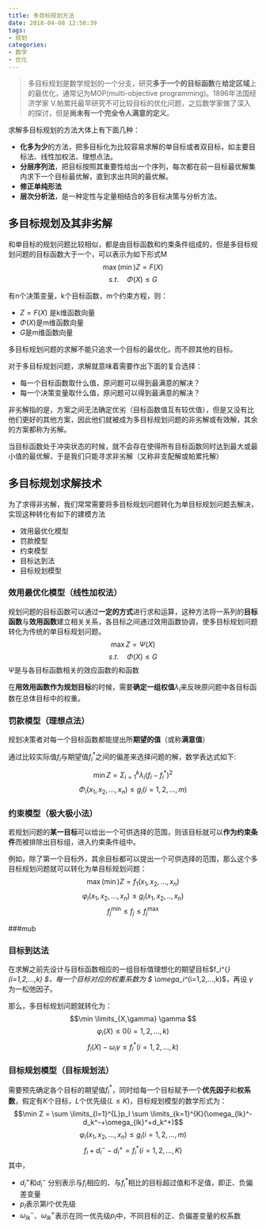 ```yaml
---
title: 多目标规划方法
date: 2018-04-08 12:58:39
tags:
- 规划
categories:
- 数学
- 优化
---
```


> 多目标规划是数学规划的一个分支，研究**多于一个的目标函数**在**给定区域**上的最优化，通常记为MOP(multi-objective programming)。1896年法国经济学家 V.帕累托最早研究不可比较目标的优化问题，之后数学家做了深入的探讨，但是**尚未有一个完全令人满意的定义**。

<!--more-->

求解多目标规划的方法大体上有下面几种：

- **化多为少**的方法，把多目标化为比较容易求解的单目标或者双目标，如主要目标法、线性加权法、理想点法。
- **分层序列法**，把目标按照其重要性给出一个序列，每次都在前一目标最优解集内求下一个目标最优解，直到求出共同的最优解。
- **修正单纯形法**
- **层次分析法**，是一种定性与定量相结合的多目标决策与分析方法。

## 多目标规划及其非劣解

和单目标的规划问题比较相似，都是由目标函数和约束条件组成的，但是多目标规划问题的目标函数大于一个，可以表示为如下形式M
$$\max(\min)Z=F(X) $$
$$s.t. \quad \Phi(X) \leq G$$

有n个决策变量，k个目标函数，m个约束方程，则：

- $Z=F(X)$ 是k维函数向量
- $\Phi(X)$是m维函数向量
- $G$是m维函数向量

多目标规划问题的求解不能只追求一个目标的最优化，而不顾其他的目标。

对于多目标规划问题，求解就意味着需要作出下面的复合选择：

- 每一个目标函数取什么值，原问题可以得到最满意的解决？
- 每一个决策变量取什么值，原问题可以得到最满意的解决？

非劣解指的是，方案之间无法确定优劣（目标函数值互有较优值），但是又没有比他们更好的其他方案，因此他们就被成为多目标规划问题的非劣解或有效解，其余的方案都称为劣解。

当目标函数处于冲突状态的时候，就不会存在使得所有目标函数同时达到最大或最小值的最优解，于是我们只能寻求非劣解（又称非支配解或帕累托解）

## 多目标规划求解技术

为了求得非劣解，我们常常需要将多目标规划问题转化为单目标规划问题去解决，实现这种转化有如下的建模方法

- 效用最优化模型
- 罚款模型
- 约束模型
- 目标达到法
- 目标规划模型

### 效用最优化模型（线性加权法）

规划问题的目标函数可以通过**一定的方式**进行求和运算，这种方法将一系列的**目标函数**与**效用函数**建立相关关系，各目标之间通过效用函数协调，使多目标规划问题转化为传统的单目标规划问题。
$$\max Z=\Psi(X)$$
$$s.t.   \quad \Phi(X) \leq G$$
$\Psi$是与各目标函数相关的效应函数的和函数

在**用效用函数作为规划目标**的时候，需要**确定一组权值**$\lambda_i$来反映原问题中各目标函数在总体目标中的权重。

### 罚款模型（理想点法）

规划决策者对每一个目标函数都能提出所**期望的值**（或称**满意值**）

通过比较实际值$f_i$与期望值$f_i^{*}$之间的偏差来选择问题的解，数学表达式如下: 

$$\min Z = \Sigma_{i=1}^k \lambda_i (f_i-f_i^{*})^2 $$
$$\Phi_i(x_1,x_2,...,x_n) \leq g_i(i=1,2,...,m)$$

### 约束模型（极大极小法）

若规划问题的**某一目标**可以给出一个可供选择的范围，则该目标就可以**作为约束条件**而被排除出目标组，进入约束条件组中。

例如，除了第一个目标外，其余目标都可以提出一个可供选择的范围，那么这个多目标规划问题就可以转化为单目标规划问题：
$$\max(\min)Z=f_1(x_1,x_2,...,x_n)$$
$$\varphi_i(x_1,x_2,...,x_n) \leq g_i(x_1,x_2,..,x_n) $$
$$f_j^{\min} \leq f_j \leq f_j^{\max}$$

###mub
### 目标到达法

在求解之前先设计与目标函数相应的一组目标值理想化的期望目标$f_i^{*}(i=1,2,...,k) $，每一个目标对应的权重系数为 $ \omega_i^*(i=1,2,...,k)$，再设 $\gamma$为一松弛因子。

那么，多目标规划问题就转化为：
$$\min \limits_{X,\gamma} \gamma $$
$$\varphi_i(X) \leq 0(i=1,2,...,k)$$
$$f_i(X)-\omega_i\gamma \leq f_i^*(i=1,2,...,k)$$

### 目标规划模型（目标规划法）

需要预先确定各个目标的期望值$f_i^*$，同时给每一个目标赋予一个**优先因子**和**权系数**，假定有$K$个目标，$L$个优先级($L \leq K$)，目标规划模型的数学形式为：
$$\min Z = \sum \limits_{l=1}^{L}p_l \sum \limits_{k=1}^{K}(\omega_{lk}^-d_k^-+\omega_{lk}^+d_k^+)$$
$$\varphi_i(x_1,x_2,...,x_n) \leq g_i(i=1,2,...,m)$$
$$f_i+d_i^--d_i^+ = f_i^*(i=1,2,...,K)$$
其中，

- $d_i^+$和$d_i^-$ 分别表示与$f_i$相应的、与$f_i^*$相比的目标超过值和不足值，即正、负偏差变量
- $p_l$表示第$l$个优先级
- $\omega_{lk}^-$、$\omega_{lk}^+$表示在同一优先级$p_l$中，不同目标的正、负偏差变量的权系数

